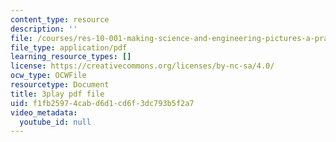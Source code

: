 ```yaml
---
content_type: resource
description: ''
file: /courses/res-10-001-making-science-and-engineering-pictures-a-practical-guide-to-presenting-your-work-spring-2016/f1fb25974cabd6d1cd6f3dc793b5f2a7_sKYY6o71iNM.pdf
file_type: application/pdf
learning_resource_types: []
license: https://creativecommons.org/licenses/by-nc-sa/4.0/
ocw_type: OCWFile
resourcetype: Document
title: 3play pdf file
uid: f1fb2597-4cab-d6d1-cd6f-3dc793b5f2a7
video_metadata:
  youtube_id: null
---
```

